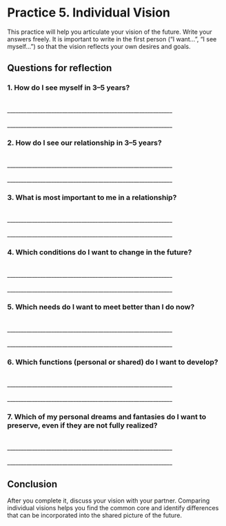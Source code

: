 # Practice 5. Individual Vision

This practice will help you articulate your vision of the future. Write your answers freely. It is important to write in the first person (“I want…”, “I see myself…”) so that the vision reflects your own desires and goals.

## Questions for reflection

### 1. How do I see myself in 3–5 years?

<br/>
____________________________________________________________
<br/><br/>
____________________________________________________________

### 2. How do I see our relationship in 3–5 years?

<br/>
____________________________________________________________
<br/><br/>
____________________________________________________________

### 3. What is most important to me in a relationship?

<br/>
____________________________________________________________
<br/><br/>
____________________________________________________________

### 4. Which conditions do I want to change in the future?

<br/>
____________________________________________________________
<br/><br/>
____________________________________________________________

### 5. Which needs do I want to meet better than I do now?

<br/>
____________________________________________________________
<br/><br/>
____________________________________________________________

### 6. Which functions (personal or shared) do I want to develop?

<br/>
____________________________________________________________
<br/><br/>
____________________________________________________________

### 7. Which of my personal dreams and fantasies do I want to preserve, even if they are not fully realized?

<br/>
____________________________________________________________
<br/><br/>
____________________________________________________________

## Conclusion

After you complete it, discuss your vision with your partner. Comparing individual visions helps you find the common core and identify differences that can be incorporated into the shared picture of the future.

